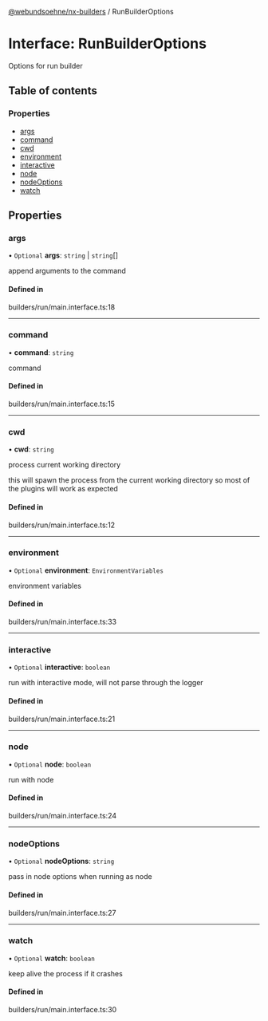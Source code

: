 [@webundsoehne/nx-builders](../README.md) / RunBuilderOptions

# Interface: RunBuilderOptions

Options for run builder

## Table of contents

### Properties

- [args](RunBuilderOptions.md#args)
- [command](RunBuilderOptions.md#command)
- [cwd](RunBuilderOptions.md#cwd)
- [environment](RunBuilderOptions.md#environment)
- [interactive](RunBuilderOptions.md#interactive)
- [node](RunBuilderOptions.md#node)
- [nodeOptions](RunBuilderOptions.md#nodeoptions)
- [watch](RunBuilderOptions.md#watch)

## Properties

### args

• `Optional` **args**: `string` \| `string`[]

append arguments to the command

#### Defined in

builders/run/main.interface.ts:18

---

### command

• **command**: `string`

command

#### Defined in

builders/run/main.interface.ts:15

---

### cwd

• **cwd**: `string`

process current working directory

this will spawn the process from the current working directory so most of the plugins will work as expected

#### Defined in

builders/run/main.interface.ts:12

---

### environment

• `Optional` **environment**: `EnvironmentVariables`

environment variables

#### Defined in

builders/run/main.interface.ts:33

---

### interactive

• `Optional` **interactive**: `boolean`

run with interactive mode, will not parse through the logger

#### Defined in

builders/run/main.interface.ts:21

---

### node

• `Optional` **node**: `boolean`

run with node

#### Defined in

builders/run/main.interface.ts:24

---

### nodeOptions

• `Optional` **nodeOptions**: `string`

pass in node options when running as node

#### Defined in

builders/run/main.interface.ts:27

---

### watch

• `Optional` **watch**: `boolean`

keep alive the process if it crashes

#### Defined in

builders/run/main.interface.ts:30
